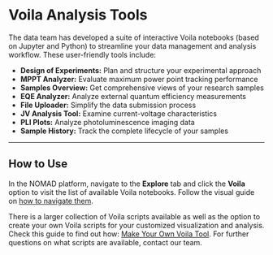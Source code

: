# Voila Analysis Tools

The data team has developed a suite of interactive Voila notebooks (based on Jupyter and Python) to streamline your data management and analysis workflow. These user-friendly tools include:

- **Design of Experiments:** Plan and structure your experimental approach
- **MPPT Analyzer:** Evaluate maximum power point tracking performance
- **Samples Overview:** Get comprehensive views of your research samples
- **EQE Analyzer:** Analyze external quantum efficiency measurements
- **File Uploader:** Simplify the data submission process
- **JV Analysis Tool:** Examine current-voltage characteristics
- **PLI Plots:** Analyze photoluminescence imaging data
- **Sample History:** Track the complete lifecycle of your samples

---

## How to Use

In the NOMAD platform, navigate to the **Explore** tab and click the **Voila** option to visit the list of available Voila notebooks. Follow the visual guide on [how to navigate them](https://scribehow.com/viewer/How_to_Work_on_the_HZB_Nomad_Oasis__bRbhHOaCR2S3dBIeQLYw8A?referrer=documents).

There is a larger collection of Voila scripts available as well as the option to create your own Voila scripts for your customized visualization and analysis. Check this guide to find out how: [Make Your Own Voila Tool](../advanced_user_guide/make_your_own_voila.md). For further questions on what scripts are available, contact our team.
